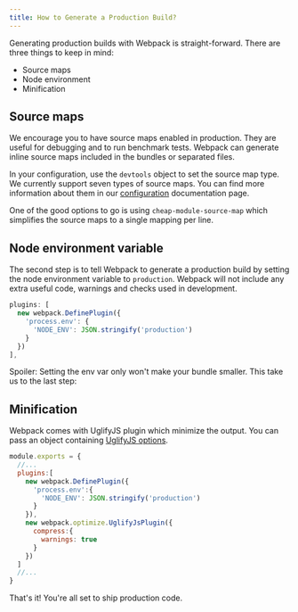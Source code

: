 ```yaml
---
title: How to Generate a Production Build?
---
```


Generating production builds with Webpack is straight-forward. There are three things to keep in mind:

- Source maps
- Node environment
- Minification

## Source maps

We encourage you to have source maps enabled in production. They are useful for debugging and to run benchmark tests. Webpack can generate inline source maps included in the bundles or separated files.

In your configuration, use the `devtools` object to set the source map type. We currently support seven types of source maps. You can find more information about them in our [configuration](https://webpack.github.io/docs/configuration.html#devtool) documentation page.

One of the good options to go is using `cheap-module-source-map` which simplifies the source maps to a single mapping per line.

## Node environment variable

The second step is to tell Webpack to generate a production build by setting the node environment variable to `production`. Webpack will not include any extra useful code, warnings and checks used in development.

```js
plugins: [
  new webpack.DefinePlugin({
    'process.env': {
      'NODE_ENV': JSON.stringify('production')
    }
  })
],
```

Spoiler: Setting the env var only won't make your bundle smaller. This take us to the last step:

## Minification

Webpack comes with UglifyJS plugin which minimize the output. You can pass an object containing [UglifyJS options](https://webpack.github.io/docs/list-of-plugins.html#uglifyjsplugin).

```js
module.exports = {
  //...
  plugins:[
    new webpack.DefinePlugin({
      'process.env':{
        'NODE_ENV': JSON.stringify('production')
      }
    }),
    new webpack.optimize.UglifyJsPlugin({
      compress:{
        warnings: true
      }
    })
  ]
  //...
}
```

That's it! You're all set to ship production code.
